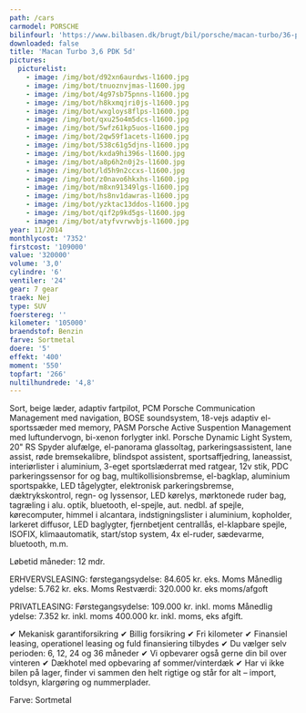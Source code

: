 ```yaml
---
path: /cars
carmodel: PORSCHE
bilinfourl: 'https://www.bilbasen.dk/brugt/bil/porsche/macan-turbo/36-pdk-5d/4175001'
downloaded: false
title: 'Macan Turbo 3,6 PDK 5d'
pictures:
  picturelist:
    - image: /img/bot/d92xn6aurdws-l1600.jpg
    - image: /img/bot/tnuoznvjmas-l1600.jpg
    - image: /img/bot/4g97sb75pnns-l1600.jpg
    - image: /img/bot/h8kxmqjri0js-l1600.jpg
    - image: /img/bot/wxgloys8flps-l1600.jpg
    - image: /img/bot/qxu25o4m5dcs-l1600.jpg
    - image: /img/bot/5wfz61kp5uos-l1600.jpg
    - image: /img/bot/2qw59f1acets-l1600.jpg
    - image: /img/bot/538c61g5djns-l1600.jpg
    - image: /img/bot/kxda9hi396s-l1600.jpg
    - image: /img/bot/a8p6h2n0j2s-l1600.jpg
    - image: /img/bot/ld5h9n2ccxs-l1600.jpg
    - image: /img/bot/z0navo6hkxhs-l1600.jpg
    - image: /img/bot/m8xn91349lgs-l1600.jpg
    - image: /img/bot/hs8nv1dawras-l1600.jpg
    - image: /img/bot/yzktac13ddos-l1600.jpg
    - image: /img/bot/qif2p9kd5gs-l1600.jpg
    - image: /img/bot/atyfvvrwvbjs-l1600.jpg
year: 11/2014
monthlycost: '7352'
firstcost: '109000'
value: '320000'
volume: '3,0'
cylindre: '6'
ventiler: '24'
gear: 7 gear
traek: Nej
type: SUV
foerstereg: ''
kilometer: '105000'
braendstof: Benzin
farve: Sortmetal
doere: '5'
effekt: '400'
moment: '550'
topfart: '266'
nultilhundrede: '4,8'
---
```

Sort, beige læder, adaptiv fartpilot, PCM Porsche Communication Management med navigation, BOSE soundsystem, 18-vejs adaptiv el-sportssæder med memory, PASM Porsche Active Suspention Management med luftundervogn, bi-xenon forlygter inkl. Porsche Dynamic Light System, 20" RS Spyder alufælge, el-panorama glassoltag, parkeringsassistent, lane assist, røde bremsekalibre, blindspot assistent, sportsaffjedring, laneassist, interiørlister i aluminium, 3-eget sportslæderrat med ratgear, 12v stik, PDC parkeringssensor for og bag, multikollisionsbremse, el-bagklap, aluminium sportspakke, LED tågelygter, elektronisk parkeringsbremse, dæktrykskontrol, regn- og lyssensor, LED kørelys, mørktonede ruder bag, tagræling i alu. optik, bluetooth, el-spejle, aut. nedbl. af spejle, kørecomputer, himmel i alcantara, indstigningslister i aluminium, kopholder, larkeret diffusor, LED baglygter, fjernbetjent centrallås, el-klapbare spejle, ISOFIX, klimaautomatik, start/stop system, 4x el-ruder, sædevarme, bluetooth, m.m.

Løbetid måneder: 12 mdr.

ERHVERVSLEASING:
førstegangsydelse: 84.605 kr. eks. Moms 
Månedlig ydelse: 5.762 kr. eks. Moms
Restværdi: 320.000 kr. eks moms/afgoft 

PRIVATLEASING:
Førstegangsydelse: 109.000 kr. inkl. moms
Månedlig ydelse: 7.352 kr. inkl. moms
400.000 kr. inkl. moms, eks afgift.

✔ Mekanisk garantiforsikring 
✔ Billig forsikring 
✔ Fri kilometer
✔ Finansiel leasing, operationel leasing og fuld finansiering tilbydes
✔ Du vælger selv perioden: 6, 12, 24 og 36 måneder
✔ Vi opbevarer også gerne din bil over vinteren 
✔ Dækhotel med opbevaring af sommer/vinterdæk
✔ Har vi ikke bilen på lager, finder vi sammen den helt rigtige og står for alt – import, toldsyn, klargøring og nummerplader. 

Farve: Sortmetal
